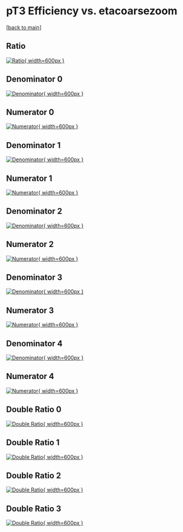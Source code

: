 # pT3 Efficiency vs. etacoarsezoom

[[back to main](./)]



## Ratio

[![Ratio](../mtv/var/pT3_loweta_13_1_eff_etacoarsezoom.png){ width=600px }](../mtv/var/pT3_loweta_13_1_eff_etacoarsezoom.pdf)

## Denominator 0

[![Denominator](../mtv/den/pT3_loweta_13_1_eff_etacoarsezoom_den0.png){ width=600px }](../mtv/den/pT3_loweta_13_1_eff_etacoarsezoom_den0.pdf)

## Numerator 0

[![Numerator](../mtv/num/pT3_loweta_13_1_eff_etacoarsezoom_num0.png){ width=600px }](../mtv/num/pT3_loweta_13_1_eff_etacoarsezoom_num0.pdf)

## Denominator 1

[![Denominator](../mtv/den/pT3_loweta_13_1_eff_etacoarsezoom_den1.png){ width=600px }](../mtv/den/pT3_loweta_13_1_eff_etacoarsezoom_den1.pdf)

## Numerator 1

[![Numerator](../mtv/num/pT3_loweta_13_1_eff_etacoarsezoom_num1.png){ width=600px }](../mtv/num/pT3_loweta_13_1_eff_etacoarsezoom_num1.pdf)

## Denominator 2

[![Denominator](../mtv/den/pT3_loweta_13_1_eff_etacoarsezoom_den2.png){ width=600px }](../mtv/den/pT3_loweta_13_1_eff_etacoarsezoom_den2.pdf)

## Numerator 2

[![Numerator](../mtv/num/pT3_loweta_13_1_eff_etacoarsezoom_num2.png){ width=600px }](../mtv/num/pT3_loweta_13_1_eff_etacoarsezoom_num2.pdf)

## Denominator 3

[![Denominator](../mtv/den/pT3_loweta_13_1_eff_etacoarsezoom_den3.png){ width=600px }](../mtv/den/pT3_loweta_13_1_eff_etacoarsezoom_den3.pdf)

## Numerator 3

[![Numerator](../mtv/num/pT3_loweta_13_1_eff_etacoarsezoom_num3.png){ width=600px }](../mtv/num/pT3_loweta_13_1_eff_etacoarsezoom_num3.pdf)

## Denominator 4

[![Denominator](../mtv/den/pT3_loweta_13_1_eff_etacoarsezoom_den4.png){ width=600px }](../mtv/den/pT3_loweta_13_1_eff_etacoarsezoom_den4.pdf)

## Numerator 4

[![Numerator](../mtv/num/pT3_loweta_13_1_eff_etacoarsezoom_num4.png){ width=600px }](../mtv/num/pT3_loweta_13_1_eff_etacoarsezoom_num4.pdf)

## Double Ratio 0

[![Double Ratio](../mtv/ratio/pT3_loweta_13_1_eff_etacoarsezoom_ratio0.png){ width=600px }](../mtv/ratio/pT3_loweta_13_1_eff_etacoarsezoom_ratio0.pdf)

## Double Ratio 1

[![Double Ratio](../mtv/ratio/pT3_loweta_13_1_eff_etacoarsezoom_ratio1.png){ width=600px }](../mtv/ratio/pT3_loweta_13_1_eff_etacoarsezoom_ratio1.pdf)

## Double Ratio 2

[![Double Ratio](../mtv/ratio/pT3_loweta_13_1_eff_etacoarsezoom_ratio2.png){ width=600px }](../mtv/ratio/pT3_loweta_13_1_eff_etacoarsezoom_ratio2.pdf)

## Double Ratio 3

[![Double Ratio](../mtv/ratio/pT3_loweta_13_1_eff_etacoarsezoom_ratio3.png){ width=600px }](../mtv/ratio/pT3_loweta_13_1_eff_etacoarsezoom_ratio3.pdf)

